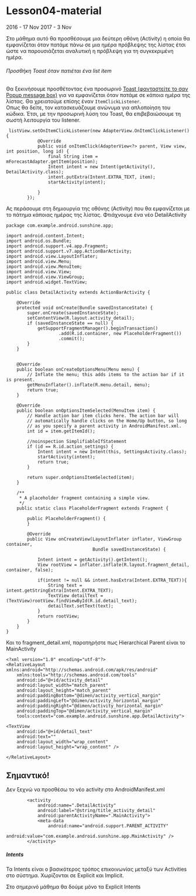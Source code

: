 # Lesson04-material


2016 - 17 Nov
2017 - 3 Nov

Στο μάθημα αυτό θα προσθέσουμε μια δεύτερη οθόνη (Activity) η οποία θα εμφανίζεται όταν πατάμε πάνω σε μια ημέρα πρόβλεψης της λίστας έτσι ώστε να παρουσιάζεται αναλυτική η πρόβλεψη για τη συγκεκριμένη ημέρα. 

###### Προσθήκη Toast όταν πατιέται ένα list item

Θα ξεκινήσουμε προσθέτοντας ένα προσωρινό [Toast (φανταστείτε το σαν Popup message box)](https://developer.android.com/guide/topics/ui/notifiers/toasts.html) για να εμφανίζεται όταν πατάμε σε κάποια ημέρα της λίστας. Θα χρειατούμε επίσης έναν ```ItemClickListener```.  
Οπως θα δείτε, τον κατασκευάζουμε ανώνυμα για απλοποίηση του κώδικα. Έτσι, με την προσωρινή λύση του Toast, θα επιβεβαιώσουμε τη σωστή λειτουργία του listener.

```
 listView.setOnItemClickListener(new AdapterView.OnItemClickListener(){
            @Override
            public void onItemClick(AdapterView<?> parent, View view, int position, long id) {
                final String item = mForecastAdapter.getItem(position);
                Intent intent = new Intent(getActivity(), DetailActivity.class);
                intent.putExtra(Intent.EXTRA_TEXT, item);
                startActivity(intent);

            }
        });

```

Ας περάσουμε στη δημιουργία της οθόνης (Activity) που θα εμφανίζεται με το πάτημα κάποιας ημέρας της λίστας. 
Φτιάχνουμε ένα νέο DetailActivity

```
package com.example.android.sunshine.app;

import android.content.Intent;
import android.os.Bundle;
import android.support.v4.app.Fragment;
import android.support.v7.app.ActionBarActivity;
import android.view.LayoutInflater;
import android.view.Menu;
import android.view.MenuItem;
import android.view.View;
import android.view.ViewGroup;
import android.widget.TextView;

public class DetailActivity extends ActionBarActivity {

    @Override
    protected void onCreate(Bundle savedInstanceState) {
        super.onCreate(savedInstanceState);
        setContentView(R.layout.activity_detail);
        if (savedInstanceState == null) {
            getSupportFragmentManager().beginTransaction()
                    .add(R.id.container, new PlaceholderFragment())
                    .commit();
        }
    }


    @Override
    public boolean onCreateOptionsMenu(Menu menu) {
        // Inflate the menu; this adds items to the action bar if it is present.
        getMenuInflater().inflate(R.menu.detail, menu);
        return true;
    }

    @Override
    public boolean onOptionsItemSelected(MenuItem item) {
        // Handle action bar item clicks here. The action bar will
        // automatically handle clicks on the Home/Up button, so long
        // as you specify a parent activity in AndroidManifest.xml.
        int id = item.getItemId();

        //noinspection SimplifiableIfStatement
        if (id == R.id.action_settings) {
            Intent intent = new Intent(this, SettingsActivity.class);
            startActivity(intent);
            return true;
        }

        return super.onOptionsItemSelected(item);
    }

    /**
     * A placeholder fragment containing a simple view.
     */
    public static class PlaceholderFragment extends Fragment {

        public PlaceholderFragment() {
        }

        @Override
        public View onCreateView(LayoutInflater inflater, ViewGroup container,
                                 Bundle savedInstanceState) {

            Intent intent = getActivity().getIntent();
            View rootView = inflater.inflate(R.layout.fragment_detail, container, false);

            if(intent != null && intent.hasExtra(Intent.EXTRA_TEXT)){
                String text = intent.getStringExtra(Intent.EXTRA_TEXT);
                TextView detailText = (TextView)rootView.findViewById(R.id.detail_text);
                detailText.setText(text);
            }
            return rootView;
        }
    }
}
```

Και το fragment_detail.xml, παρατηρήστε πως Hierarchical Parent είναι το MainActivity

```
<?xml version="1.0" encoding="utf-8"?>
<RelativeLayout xmlns:android="http://schemas.android.com/apk/res/android"
    xmlns:tools="http://schemas.android.com/tools"
    android:id="@+id/activity_detail"
    android:layout_width="match_parent"
    android:layout_height="match_parent"
    android:paddingBottom="@dimen/activity_vertical_margin"
    android:paddingLeft="@dimen/activity_horizontal_margin"
    android:paddingRight="@dimen/activity_horizontal_margin"
    android:paddingTop="@dimen/activity_vertical_margin"
    tools:context="com.example.android.sunshine.app.DetailActivity">

<TextView
    android:id="@+id/detail_text"
    android:text=""
    android:layout_width="wrap_content"
    android:layout_height="wrap_content" />

</RelativeLayout>

```

## Σημαντικό!

Δεν ξεχνώ να προσθέσω το νέο activity στο AndroidManifest.xml

```
        <activity
            android:name=".DetailActivity"
            android:label="@string/title_activity_detail"
            android:parentActivityName=".MainActivity">
            <meta-data
                android:name="android.support.PARENT_ACTIVITY"
                android:value="com.example.android.sunshine.app.MainActivity" />
        </activity>
```

##### Intents

Τα Intents είναι ο βασικότερος τρόπος επικοινωνίας μεταξύ των Activities στο σύστημα. Χωρίζονται σε Explicit και Implicit. 

Στο σημερινό μάθημα θα δούμε μόνο τα Explicit Intents



